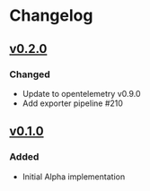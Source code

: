 # Changelog

## [v0.2.0](https://github.com/open-telemetry/opentelemetry-rust)

### Changed

- Update to opentelemetry v0.9.0
- Add exporter pipeline #210

## [v0.1.0](https://github.com/open-telemetry/opentelemetry-rust)

### Added

- Initial Alpha implementation
